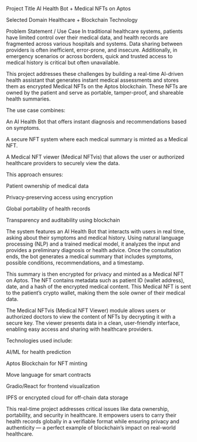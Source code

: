 Project Title
AI Health Bot + Medical NFTs on Aptos

Selected Domain
Healthcare + Blockchain Technology

Problem Statement / Use Case
In traditional healthcare systems, patients have limited control over their medical data, and health records are fragmented across various hospitals and systems. Data sharing between providers is often inefficient, error-prone, and insecure. Additionally, in emergency scenarios or across borders, quick and trusted access to medical history is critical but often unavailable.

This project addresses these challenges by building a real-time AI-driven health assistant that generates instant medical assessments and stores them as encrypted Medical NFTs on the Aptos blockchain. These NFTs are owned by the patient and serve as portable, tamper-proof, and shareable health summaries.

The use case combines:

An AI Health Bot that offers instant diagnosis and recommendations based on symptoms.

A secure NFT system where each medical summary is minted as a Medical NFT.

A Medical NFT viewer (Medical NFTvis) that allows the user or authorized healthcare providers to securely view the data.

This approach ensures:

Patient ownership of medical data

Privacy-preserving access using encryption

Global portability of health records

Transparency and auditability using blockchain

The system features an AI Health Bot that interacts with users in real time, asking about their symptoms and medical history. Using natural language processing (NLP) and a trained medical model, it analyzes the input and provides a preliminary diagnosis or health advice. Once the consultation ends, the bot generates a medical summary that includes symptoms, possible conditions, recommendations, and a timestamp.

This summary is then encrypted for privacy and minted as a Medical NFT on Aptos. The NFT contains metadata such as patient ID (wallet address), date, and a hash of the encrypted medical content. This Medical NFT is sent to the patient’s crypto wallet, making them the sole owner of their medical data.

The Medical NFTvis (Medical NFT Viewer) module allows users or authorized doctors to view the content of NFTs by decrypting it with a secure key. The viewer presents data in a clean, user-friendly interface, enabling easy access and sharing with healthcare providers.

Technologies used include:

AI/ML for health prediction

Aptos Blockchain for NFT minting

Move language for smart contracts

Gradio/React for frontend visualization

IPFS or encrypted cloud for off-chain data storage

This real-time project addresses critical issues like data ownership, portability, and security in healthcare. It empowers users to carry their health records globally in a verifiable format while ensuring privacy and authenticity — a perfect example of blockchain’s impact on real-world healthcare.

